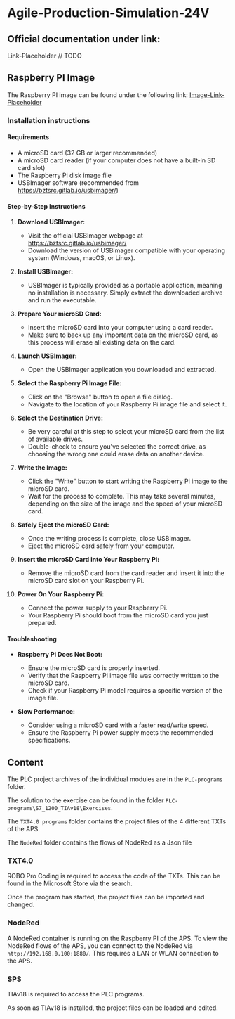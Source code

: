# Agile-Production-Simulation-24V

## Official documentation under link:

Link-Placeholder // TODO

## Raspberry PI Image

The Raspberry PI image can be found under the following link:
[Image-Link-Placeholder](#)

### Installation instructions

#### Requirements

- A microSD card (32 GB or larger recommended)
- A microSD card reader (if your computer does not have a built-in SD card slot)
- The Raspberry Pi disk image file
- USBImager software (recommended from https://bztsrc.gitlab.io/usbimager/)

#### Step-by-Step Instructions

1. **Download USBImager:**
   - Visit the official USBImager webpage at https://bztsrc.gitlab.io/usbimager/
   - Download the version of USBImager compatible with your operating system (Windows, macOS, or Linux).

2. **Install USBImager:**
   - USBImager is typically provided as a portable application, meaning no installation is necessary. Simply extract the downloaded archive and run the executable.

3. **Prepare Your microSD Card:**
   - Insert the microSD card into your computer using a card reader.
   - Make sure to back up any important data on the microSD card, as this process will erase all existing data on the card.

4. **Launch USBImager:**
   - Open the USBImager application you downloaded and extracted.

5. **Select the Raspberry Pi Image File:**
   - Click on the "Browse" button to open a file dialog.
   - Navigate to the location of your Raspberry Pi image file and select it.

6. **Select the Destination Drive:**
   - Be very careful at this step to select your microSD card from the list of available drives.
   - Double-check to ensure you've selected the correct drive, as choosing the wrong one could erase data on another device.

7. **Write the Image:**
   - Click the "Write" button to start writing the Raspberry Pi image to the microSD card.
   - Wait for the process to complete. This may take several minutes, depending on the size of the image and the speed of your microSD card.

8. **Safely Eject the microSD Card:**
   - Once the writing process is complete, close USBImager.
   - Eject the microSD card safely from your computer.

9. **Insert the microSD Card into Your Raspberry Pi:**
   - Remove the microSD card from the card reader and insert it into the microSD card slot on your Raspberry Pi.

10. **Power On Your Raspberry Pi:**
    - Connect the power supply to your Raspberry Pi.
    - Your Raspberry Pi should boot from the microSD card you just prepared.

#### Troubleshooting

- **Raspberry Pi Does Not Boot:**
  - Ensure the microSD card is properly inserted.
  - Verify that the Raspberry Pi image file was correctly written to the microSD card.
  - Check if your Raspberry Pi model requires a specific version of the image file.

- **Slow Performance:**
  - Consider using a microSD card with a faster read/write speed.
  - Ensure the Raspberry Pi power supply meets the recommended specifications.

## Content

The PLC project archives of the individual modules are in the `PLC-programs` folder.

The solution to the exercise can be found in the folder `PLC-programs\S7_1200_TIAv18\Exercises`.

The `TXT4.0 programs` folder contains the project files of the 4 different TXTs of the APS.

The `NodeRed` folder contains the flows of NodeRed as a Json file

### TXT4.0

ROBO Pro Coding is required to access the code of the TXTs. This can be found in the Microsoft Store via the search.

Once the program has started, the project files can be imported and changed.

### NodeRed

A NodeRed container is running on the Raspberry PI of the APS. To view the NodeRed flows of the APS, you can connect to the NodeRed via `http://192.168.0.100:1880/`. This requires a LAN or WLAN connection to the APS.

### SPS

TIAv18 is required to access the PLC programs.

As soon as TIAv18 is installed, the project files can be loaded and edited.
